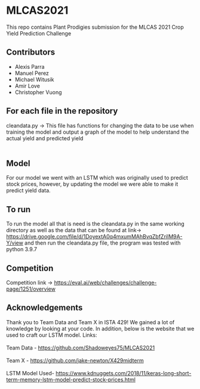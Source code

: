 # MLCAS2021
This repo contains Plant Prodigies submission for the MLCAS 2021 Crop Yield Prediction Challenge

## Contributors
 - Alexis Parra
 - Manuel Perez
 - Michael Witusik
 - Amir Love
 - Christopher Vuong

## For each file in the repository 
cleandata.py -> This file has functions for changing the data to be use when training the model and output a graph of the model to help understand the actual yield and predicted yield<br><br>

## Model 
For our model we went with an LSTM which was originally used to predict stock prices, however, by updating the model we were able to make it predict yield data. 

## To run
To run the model all that is need is the cleandata.py in the same working directory as well as the data that can be found at link-> https://drive.google.com/file/d/1DoyextA0q4mxumMAhBvqZbfZriIM9A-Y/view
and then run the cleandata.py file, the program was tested with python 3.9.7

## Competition
Competition link -> https://eval.ai/web/challenges/challenge-page/1251/overview

## Acknowledgements 
Thank you to Team Data and Team X in ISTA 429! We gained a lot of knowledge by looking at your code. In addition, below is the website that we used to craft our LSTM model. Links:<br><br>
Team Data - https://github.com/Shadoweyes75/MLCAS2021 <br><br>
Team X - https://github.com/jake-newton/X429midterm<br><br>
LSTM Model Used- https://www.kdnuggets.com/2018/11/keras-long-short-term-memory-lstm-model-predict-stock-prices.html<br><br>